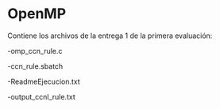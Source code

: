 # OpenMP

Contiene los archivos de la entrega 1 de la primera evaluación:
  
  -omp_ccn_rule.c
  
  -ccn_rule.sbatch
  
  -ReadmeEjecucion.txt
  
  -output_ccnl_rule.txt
